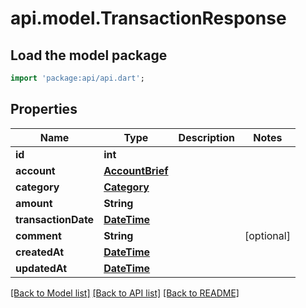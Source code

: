 # api.model.TransactionResponse

## Load the model package
```dart
import 'package:api/api.dart';
```

## Properties
Name | Type | Description | Notes
------------ | ------------- | ------------- | -------------
**id** | **int** |  | 
**account** | [**AccountBrief**](AccountBrief.md) |  | 
**category** | [**Category**](Category.md) |  | 
**amount** | **String** |  | 
**transactionDate** | [**DateTime**](DateTime.md) |  | 
**comment** | **String** |  | [optional] 
**createdAt** | [**DateTime**](DateTime.md) |  | 
**updatedAt** | [**DateTime**](DateTime.md) |  | 

[[Back to Model list]](../README.md#documentation-for-models) [[Back to API list]](../README.md#documentation-for-api-endpoints) [[Back to README]](../README.md)


